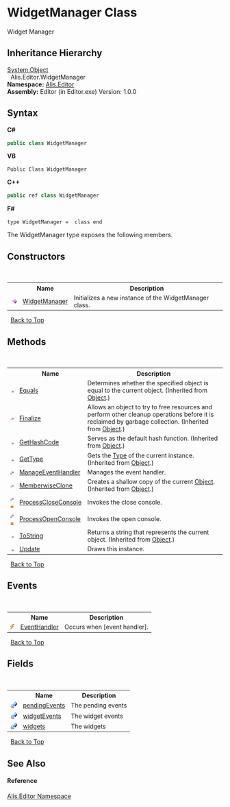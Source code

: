# WidgetManager Class
 

Widget Manager


## Inheritance Hierarchy
<a href="https://docs.microsoft.com/dotnet/api/system.object" target="_blank">System.Object</a><br />&nbsp;&nbsp;Alis.Editor.WidgetManager<br />
**Namespace:**&nbsp;<a href="b150ade4-39de-a232-5f06-d3cdc1b2c538">Alis.Editor</a><br />**Assembly:**&nbsp;Editor (in Editor.exe) Version: 1.0.0

## Syntax

**C#**<br />
``` C#
public class WidgetManager
```

**VB**<br />
``` VB
Public Class WidgetManager
```

**C++**<br />
``` C++
public ref class WidgetManager
```

**F#**<br />
``` F#
type WidgetManager =  class end
```

The WidgetManager type exposes the following members.


## Constructors
&nbsp;<table><tr><th></th><th>Name</th><th>Description</th></tr><tr><td>![Public method](media/pubmethod.gif "Public method")</td><td><a href="ba75e1e8-9262-4a8b-25e8-d16aa13b4f03">WidgetManager</a></td><td>
Initializes a new instance of the WidgetManager class.</td></tr></table>&nbsp;
<a href="#widgetmanager-class">Back to Top</a>

## Methods
&nbsp;<table><tr><th></th><th>Name</th><th>Description</th></tr><tr><td>![Public method](media/pubmethod.gif "Public method")</td><td><a href="https://docs.microsoft.com/dotnet/api/system.object.equals#System_Object_Equals_System_Object_" target="_blank">Equals</a></td><td>
Determines whether the specified object is equal to the current object.
 (Inherited from <a href="https://docs.microsoft.com/dotnet/api/system.object" target="_blank">Object</a>.)</td></tr><tr><td>![Protected method](media/protmethod.gif "Protected method")</td><td><a href="https://docs.microsoft.com/dotnet/api/system.object.finalize#System_Object_Finalize" target="_blank">Finalize</a></td><td>
Allows an object to try to free resources and perform other cleanup operations before it is reclaimed by garbage collection.
 (Inherited from <a href="https://docs.microsoft.com/dotnet/api/system.object" target="_blank">Object</a>.)</td></tr><tr><td>![Public method](media/pubmethod.gif "Public method")</td><td><a href="https://docs.microsoft.com/dotnet/api/system.object.gethashcode#System_Object_GetHashCode" target="_blank">GetHashCode</a></td><td>
Serves as the default hash function.
 (Inherited from <a href="https://docs.microsoft.com/dotnet/api/system.object" target="_blank">Object</a>.)</td></tr><tr><td>![Public method](media/pubmethod.gif "Public method")</td><td><a href="https://docs.microsoft.com/dotnet/api/system.object.gettype#System_Object_GetType" target="_blank">GetType</a></td><td>
Gets the <a href="https://docs.microsoft.com/dotnet/api/system.type" target="_blank">Type</a> of the current instance.
 (Inherited from <a href="https://docs.microsoft.com/dotnet/api/system.object" target="_blank">Object</a>.)</td></tr><tr><td>![Private method](media/privmethod.gif "Private method")</td><td><a href="63b2455a-431d-1d4f-7bce-f5ca33a16822">ManageEventHandler</a></td><td>
Manages the event handler.</td></tr><tr><td>![Protected method](media/protmethod.gif "Protected method")</td><td><a href="https://docs.microsoft.com/dotnet/api/system.object.memberwiseclone#System_Object_MemberwiseClone" target="_blank">MemberwiseClone</a></td><td>
Creates a shallow copy of the current <a href="https://docs.microsoft.com/dotnet/api/system.object" target="_blank">Object</a>.
 (Inherited from <a href="https://docs.microsoft.com/dotnet/api/system.object" target="_blank">Object</a>.)</td></tr><tr><td>![Private method](media/privmethod.gif "Private method")![Static member](media/static.gif "Static member")</td><td><a href="77f0a455-b466-7766-3f68-92d859ed5e93">ProcessCloseConsole</a></td><td>
Invokes the close console.</td></tr><tr><td>![Private method](media/privmethod.gif "Private method")![Static member](media/static.gif "Static member")</td><td><a href="391276be-bd9e-1d03-0378-0ed852c91cac">ProcessOpenConsole</a></td><td>
Invokes the open console.</td></tr><tr><td>![Public method](media/pubmethod.gif "Public method")</td><td><a href="https://docs.microsoft.com/dotnet/api/system.object.tostring#System_Object_ToString" target="_blank">ToString</a></td><td>
Returns a string that represents the current object.
 (Inherited from <a href="https://docs.microsoft.com/dotnet/api/system.object" target="_blank">Object</a>.)</td></tr><tr><td>![Public method](media/pubmethod.gif "Public method")</td><td><a href="2ba351d2-2667-47de-3900-f488dc114ae3">Update</a></td><td>
Draws this instance.</td></tr></table>&nbsp;
<a href="#widgetmanager-class">Back to Top</a>

## Events
&nbsp;<table><tr><th></th><th>Name</th><th>Description</th></tr><tr><td>![Public event](media/pubevent.gif "Public event")</td><td><a href="cfdb783f-4498-fd12-02da-3f99f71dc5c8">EventHandler</a></td><td>
Occurs when [event handler].</td></tr></table>&nbsp;
<a href="#widgetmanager-class">Back to Top</a>

## Fields
&nbsp;<table><tr><th></th><th>Name</th><th>Description</th></tr><tr><td>![Private field](media/privfield.gif "Private field")</td><td><a href="a7c8f9d6-6589-c992-d1bf-004ba17e06c1">pendingEvents</a></td><td>
The pending events</td></tr><tr><td>![Private field](media/privfield.gif "Private field")</td><td><a href="8733f2de-4361-c276-52ba-64647265faa7">widgetEvents</a></td><td>
The widget events</td></tr><tr><td>![Private field](media/privfield.gif "Private field")</td><td><a href="2ab88114-3fcd-5052-b6fa-11723c2eb37b">widgets</a></td><td>
The widgets</td></tr></table>&nbsp;
<a href="#widgetmanager-class">Back to Top</a>

## See Also


#### Reference
<a href="b150ade4-39de-a232-5f06-d3cdc1b2c538">Alis.Editor Namespace</a><br />